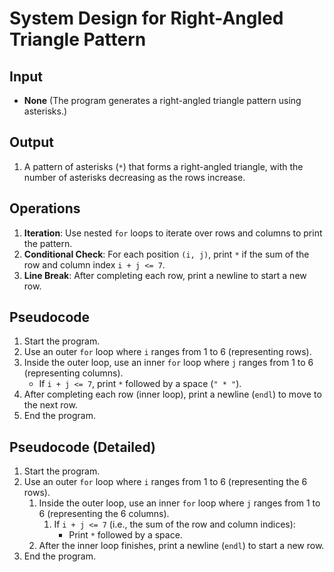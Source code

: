 # System Design for Right-Angled Triangle Pattern

## Input
- **None** (The program generates a right-angled triangle pattern using asterisks.)

## Output
1. A pattern of asterisks (`*`) that forms a right-angled triangle, with the number of asterisks decreasing as the rows increase.

## Operations
1. **Iteration**: Use nested `for` loops to iterate over rows and columns to print the pattern.
2. **Conditional Check**: For each position `(i, j)`, print `*` if the sum of the row and column index `i + j <= 7`.
3. **Line Break**: After completing each row, print a newline to start a new row.

## Pseudocode
1. Start the program.
2. Use an outer `for` loop where `i` ranges from 1 to 6 (representing rows).
3. Inside the outer loop, use an inner `for` loop where `j` ranges from 1 to 6 (representing columns).
   - If `i + j <= 7`, print `*` followed by a space (`" * "`).
4. After completing each row (inner loop), print a newline (`endl`) to move to the next row.
5. End the program.

## Pseudocode (Detailed)
1. Start the program.
2. Use an outer `for` loop where `i` ranges from 1 to 6 (representing the 6 rows).
    1. Inside the outer loop, use an inner `for` loop where `j` ranges from 1 to 6 (representing the 6 columns).
        1. If `i + j <= 7` (i.e., the sum of the row and column indices):
            - Print `*` followed by a space.
    2. After the inner loop finishes, print a newline (`endl`) to start a new row.
3. End the program.
